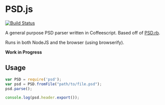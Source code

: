 # PSD.js

[![Build Status](https://travis-ci.org/meltingice/psd.js.svg?branch=master)](https://travis-ci.org/meltingice/psd.js)

A general purpose PSD parser written in Coffeescript. Based off of [PSD.rb](https://github.com/layervault/psd.rb).

Runs in both NodeJS and the browser (using browserify).

**Work in Progress**

## Usage

``` js
var PSD = require('psd');
var psd = PSD.fromFile("path/to/file.psd");
psd.parse();

console.log(psd.header.export());
```
